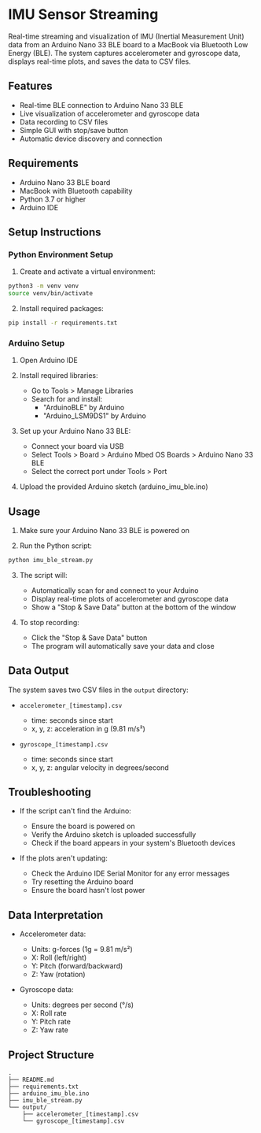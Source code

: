 # IMU Sensor Streaming

Real-time streaming and visualization of IMU (Inertial Measurement Unit) data from an Arduino Nano 33 BLE board to a MacBook via Bluetooth Low Energy (BLE). The system captures accelerometer and gyroscope data, displays real-time plots, and saves the data to CSV files.

## Features

- Real-time BLE connection to Arduino Nano 33 BLE
- Live visualization of accelerometer and gyroscope data
- Data recording to CSV files
- Simple GUI with stop/save button
- Automatic device discovery and connection

## Requirements

- Arduino Nano 33 BLE board
- MacBook with Bluetooth capability
- Python 3.7 or higher
- Arduino IDE

## Setup Instructions

### Python Environment Setup

1. Create and activate a virtual environment:
```bash
python3 -m venv venv
source venv/bin/activate
```

2. Install required packages:
```bash
pip install -r requirements.txt
```

### Arduino Setup

1. Open Arduino IDE

2. Install required libraries:
   - Go to Tools > Manage Libraries
   - Search for and install:
     - "ArduinoBLE" by Arduino
     - "Arduino_LSM9DS1" by Arduino

3. Set up your Arduino Nano 33 BLE:
   - Connect your board via USB
   - Select Tools > Board > Arduino Mbed OS Boards > Arduino Nano 33 BLE
   - Select the correct port under Tools > Port

4. Upload the provided Arduino sketch (arduino_imu_ble.ino)

## Usage

1. Make sure your Arduino Nano 33 BLE is powered on

2. Run the Python script:
```bash
python imu_ble_stream.py
```

3. The script will:
   - Automatically scan for and connect to your Arduino
   - Display real-time plots of accelerometer and gyroscope data
   - Show a "Stop & Save Data" button at the bottom of the window

4. To stop recording:
   - Click the "Stop & Save Data" button
   - The program will automatically save your data and close

## Data Output

The system saves two CSV files in the `output` directory:
- `accelerometer_[timestamp].csv`
  - time: seconds since start
  - x, y, z: acceleration in g (9.81 m/s²)

- `gyroscope_[timestamp].csv`
  - time: seconds since start
  - x, y, z: angular velocity in degrees/second

## Troubleshooting

- If the script can't find the Arduino:
  - Ensure the board is powered on
  - Verify the Arduino sketch is uploaded successfully
  - Check if the board appears in your system's Bluetooth devices

- If the plots aren't updating:
  - Check the Arduino IDE Serial Monitor for any error messages
  - Try resetting the Arduino board
  - Ensure the board hasn't lost power

## Data Interpretation

- Accelerometer data:
  - Units: g-forces (1g = 9.81 m/s²)
  - X: Roll (left/right)
  - Y: Pitch (forward/backward)
  - Z: Yaw (rotation)

- Gyroscope data:
  - Units: degrees per second (°/s)
  - X: Roll rate
  - Y: Pitch rate
  - Z: Yaw rate

## Project Structure

```
.
├── README.md
├── requirements.txt
├── arduino_imu_ble.ino
├── imu_ble_stream.py
└── output/
    ├── accelerometer_[timestamp].csv
    └── gyroscope_[timestamp].csv
